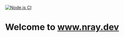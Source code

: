 [![Node.js CI](https://github.com/nicholasray/nray.dev/actions/workflows/node.js.yml/badge.svg)](https://github.com/nicholasray/nray.dev/actions/workflows/node.js.yml)

# Welcome to <a href="https://www.nray.dev">www.nray.dev</a>
